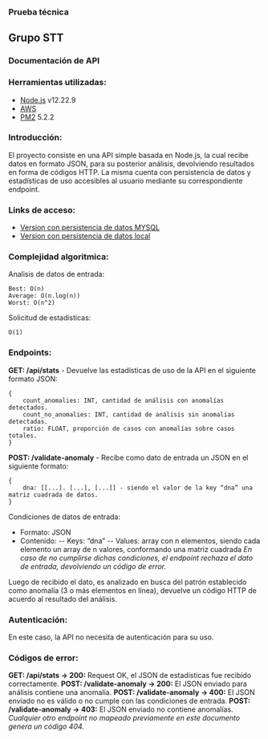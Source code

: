 
### Prueba técnica
## Grupo STT
### Documentación de API

### Herramientas utilizadas:
- [Node.js](https://nodejs.org/en/) v12.22.9
- [AWS](https://aws.amazon.com/)
- [PM2](https://pm2.keymetrics.io/) 5.2.2

### Introducción:
El proyecto consiste en una API simple basada en Node.js, la cual recibe datos en formato JSON, para su posterior análisis, devolviendo resultados en forma de códigos HTTP. La misma cuenta con persistencia de datos y estadísticas de uso accesibles al usuario mediante su correspondiente endpoint.

### Links de acceso:
- [Version con persistencia de datos MYSQL](http://ec2-3-87-206-7.compute-1.amazonaws.com:3100/api/)
- [Version con persistencia de datos local](http://ec2-3-87-206-7.compute-1.amazonaws.com:3300/api/)

### Complejidad algoritmica:
Analisis de datos de entrada:

	Best: O(n)
	Average: O(n.log(n))
	Worst: O(n^2)

Solicitud de estadisticas:

	O(1)
	
### Endpoints:

**GET: /api/stats** - Devuelve las estadísticas de uso de la API en el siguiente formato JSON:
	
	{
		count_anomalies: INT, cantidad de análisis con anomalías detectados.
		count_no_anomalies: INT, cantidad de análisis sin anomalías detectadas.
		ratio: FLOAT, proporción de casos con anomalías sobre casos totales.
	}

  

**POST: /validate-anomaly** - Recibe como dato de entrada un JSON en el siguiente formato:
	
	{
		dna: [[...]. [...], [...]] - siendo el valor de la key “dna” una matriz cuadrada de datos.
	}

  

Condiciones de datos de entrada:

-   Formato: JSON
-   Contenido:
--   Keys: “dna”
--  Values: array con n elementos, siendo cada elemento un array de n valores, conformando una matriz cuadrada
*En caso de no cumplirse dichas condiciones, el endpoint rechaza el dato de entrada, devolviendo un código de error.*

Luego de recibido el dato, es analizado en busca del patrón establecido como anomalía (3 o más elementos en línea), devuelve un código HTTP de acuerdo al resultado del análisis.

### Autenticación:
En este caso, la API no necesita de autenticación para su uso.
### Códigos de error:
**GET: /api/stats -> 200:** Request OK, el JSON de estadísticas fue recibido correctamente.
**POST: /validate-anomaly -> 200:** El JSON enviado para análisis contiene una anomalía.
**POST: /validate-anomaly -> 400:** El JSON enviado no es válido o no cumple con las condiciones de entrada.
**POST: /validate-anomaly -> 403:** El JSON enviado no contiene anomalías.
*Cualquier otro endpoint no mapeado previamente en este documento genera un código 404.*

